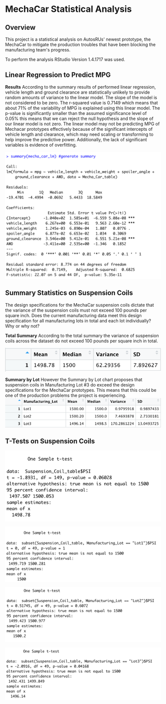 # MechaCar Statistical Analysis

## Overview 
This project is a statistical analysis on AutosRUs' newest prototype, the MechaCar to mitigate the production troubles that have been blocking the manufacturing team's progress.

To perform the analysis RStudio Version 1.4.1717 was used.

## Linear Regression to Predict MPG

**Results**
According to the summary results of performed linear regression, vehicle length and ground clearance are statistically unlikely to provide random amounts of variance to the linear model. The slope of the model is not considered to be zero. The r-squared value is 0.7149 which means that about 71% of the variability of MPG is explained using this linear model. The p-value is significantly smaller than the assumed significance level of 0.05% this means that we can reject the null hypothesis and the slope of our linear model is not zero. The linear model may not be predicting MPG of Mechacar prototypes effectively because of the significant intercepts of vehicle length and clearance, which may need scaling or transforming to help improve the predictive power. Additionally, the lack of significant variables is evidence of overfitting.

![del_1_lm_summary.png](https://github.com/italiacardenas/MechaCar_Statistical_Analysis/blob/3546e116c6238ae18b860cd40125be48c43bb91b/Screenshots/del_1_lm_summary.png)


## Summary Statistics on Suspension Coils
The design specifications for the MechaCar suspension coils dictate that the variance of the suspension coils must not exceed 100 pounds per square inch. Does the current manufacturing data meet this design specification for all manufacturing lots in total and each lot individually? Why or why not?


**Total Summary**
According to the total summary the variance of suspension coils across the dataset do not exceed 100 pounds per square inch in total. 

![total_summary.png](https://github.com/italiacardenas/MechaCar_Statistical_Analysis/blob/6650d123685e287fdb00447727bb654017b1a55f/Screenshots/total_summary.png)

**Summary by Lot**
However the Summary by Lot chart proposes that suspension coils in Manufacturing Lot #3 do exceed the design specifications for the MechaCar prototypes. This means that this could be one of the production problems the project is experiencing.
![lot_summary.png](https://github.com/italiacardenas/MechaCar_Statistical_Analysis/blob/6650d123685e287fdb00447727bb654017b1a55f/Screenshots/lot_summary.png)

## T-Tests on Suspension Coils

![Entire_data_ttest.png](https://github.com/italiacardenas/MechaCar_Statistical_Analysis/blob/1c673ce8a448831498edb79ef04311b1d34e2344/Screenshots/Entire_data_ttest.png)

![ttest_lot1.png](https://github.com/italiacardenas/MechaCar_Statistical_Analysis/blob/1c673ce8a448831498edb79ef04311b1d34e2344/Screenshots/ttest_lot1.png)

![ttest_lot2.png](https://github.com/italiacardenas/MechaCar_Statistical_Analysis/blob/1c673ce8a448831498edb79ef04311b1d34e2344/Screenshots/ttest_lot2.png)

![ttest_lot3.png](https://github.com/italiacardenas/MechaCar_Statistical_Analysis/blob/1c673ce8a448831498edb79ef04311b1d34e2344/Screenshots/ttest_lot3.png)

